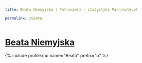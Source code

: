 ```yaml
---
title: Beata Niemyjska | Patromierz - statystyki Patronite.pl

permalink: /Beata
---
```


# [Beata Niemyjska](https://patronite.pl/Beata)

{% include profile.md name="Beata" prefix="b" %}
